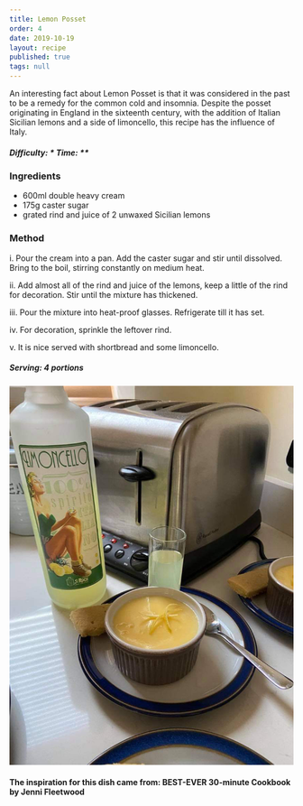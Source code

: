 ```yaml
---
title: Lemon Posset
order: 4
date: 2019-10-19
layout: recipe
published: true
tags: null
---
```

An interesting fact about Lemon Posset is that it was considered in the past to be a remedy for the common cold and insomnia. Despite the posset originating in England in the sixteenth century, with the addition of Italian Sicilian lemons and a side of limoncello, this recipe has the influence of Italy. 

##### Difficulty: \*  Time: \**

### Ingredients

* 600ml double heavy cream
* 175g caster sugar
* grated rind and juice of 2 unwaxed Sicilian lemons

### Method

i. Pour the cream into a pan. Add the caster sugar and stir until dissolved. Bring to the boil, stirring constantly on medium heat. 

ii. Add almost all of the rind and juice of the lemons, keep a little of the rind for decoration. Stir until the mixture has thickened.

iii. Pour the mixture into heat-proof glasses. Refrigerate till it has set. 

iv. For decoration, sprinkle the leftover rind. 

v. It is nice served with shortbread and some limoncello.

##### Serving: 4 portions

![Lemon Posset with a side of shortbread and a shot glass of Limoncello](../uploads/lemonposset.jpg "Lemon Posset")

#### The inspiration for this dish came from: BEST-EVER 30-minute Cookbook by Jenni Fleetwood